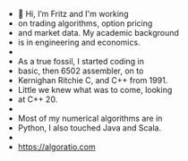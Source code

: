 - 👋 Hi, I’m Fritz and I'm working
- on trading algorithms, option pricing
- and market data. My academic background
- is in engineering and economics.
- 
- As a true fossil, I started coding in
- basic, then 6502 assembler, on to
- Kernighan Ritchie C, and C++ from 1991.
- Little we knew what was to come, looking
- at C++ 20.
- 
- Most of my numerical algorithms are in
- Python, I also touched Java and Scala.
-  
- https://algoratio.com
 
<!---
algoratio/algoratio is a ✨ special ✨ repository because its `README.md` (this file) appears on your GitHub profile.
You can click the Preview link to take a look at your changes.
--->
